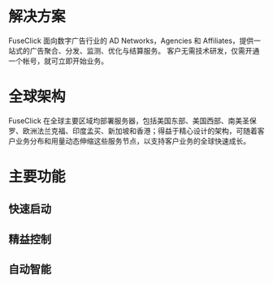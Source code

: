 # 解决方案
FuseClick 面向数字广告行业的 AD Networks，Agencies 和 Affiliates，提供一站式的广告聚合、分发、监测、优化与结算服务。
客户无需技术研发，仅需开通一个帐号，就可立即开始业务。

# 全球架构
FuseClick 在全球主要区域均部署服务器，包括美国东部、美国西部、南美圣保罗、欧洲法兰克福、印度孟买、新加坡和香港；得益于精心设计的架构，可随着客户业务分布和用量动态伸缩这些服务节点，以支持客户业务的全球快速成长。

# 主要功能
## 快速启动


## 精益控制

## 自动智能


